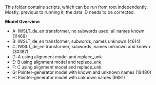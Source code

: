 This folder contains scripts, which can be run from root independently. Mostly,
previous to running it, the data ID needs to be corrected.


__Model Overview:__
- A: IWSLT_de_en transformer, no subwords used, all names known (11468)
- B: IWSLT_de_en transformer, subwords, names unknown (4614)
- C: IWSLT_de_en transformer, subwords, names unknown and known (30387)
- D: A using alignment model and replace_unk
- E: B using alignment model and replace_unk
- F: C using alignment model and replace_unk
- G: Pointer-generator model with known and unknown names (19480)
- H: Pointer-generator model with unknown names (9881)

